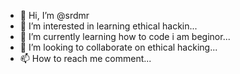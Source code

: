 - 👋 Hi, I’m @srdmr
- 👀 I’m interested in learning ethical hackin...
- 🌱 I’m currently learning how to code i am beginor...
- 💞️ I’m looking to collaborate on ethical hacking...
- 📫 How to reach me comment...

<!---
srdmr/srdmr is a ✨ special ✨ repository because its `README.md` (this file) appears on your GitHub profile.
You can click the Preview link to take a look at your changes.
--->
